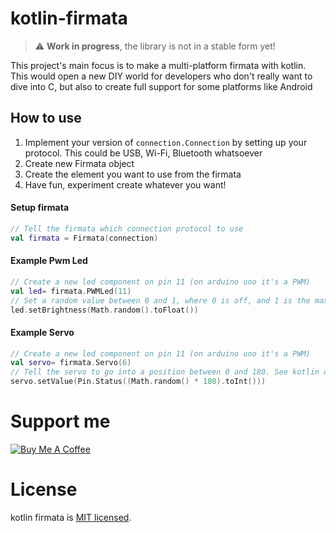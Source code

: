 # kotlin-firmata

> :warning: **Work in progress**, the library is not in a stable form yet!

This project's main focus is to make a multi-platform firmata with kotlin. This would open a new DIY world for developers who don't really want to dive into C, but also to create full support for some platforms like Android

## How to use

1) Implement your version of `connection.Connection` by setting up your protocol. This could be USB, Wi-Fi, Bluetooth whatsoever
2) Create new Firmata object
3) Create the element you want to use from the firmata
4) Have fun, experiment create whatever you want!


#### Setup firmata
```kotlin
// Tell the firmata which connection protocol to use
val firmata = Firmata(connection)
```

#### Example Pwm Led
```kotlin
// Create a new led component on pin 11 (on arduino uno it's a PWM)
val led= firmata.PWMLed(11)
// Set a random value between 0 and 1, where 0 is off, and 1 is the maximum brightness
led.setBrightness(Math.random().toFloat())
```

#### Example Servo
```kotlin
// Create a new led component on pin 11 (on arduino uno it's a PWM)
val servo= firmata.Servo(6)
// Tell the servo to go into a position between 0 and 180. See kotlin docs for each usage
servo.setValue(Pin.Status((Math.random() * 180).toInt()))
```

# Support me
<div>
	<a href="https://www.buymeacoffee.com/andreamangione">
		<img alt="Buy Me A Coffee" src="https://www.buymeacoffee.com/assets/img/custom_images/yellow_img.png" style="height: auto !important; width: auto !important;" />
	</a>
</div>


# License
kotlin firmata is [MIT licensed](./LICENSE).